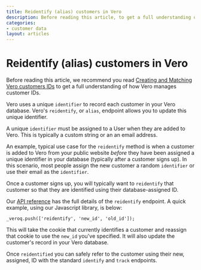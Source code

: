 ```yaml
---
title: Reidentify (alias) customers in Vero
description: Before reading this article, to get a full understanding of how Vero manages customer IDs we recommend you read about Creating and Matching Vero customers IDs.
categories:
- customer data
layout: articles
---
```


# Reidentify (alias) customers in Vero

Before reading this article, we recommend you read [Creating and Matching Vero customers IDs]({{site.data.links.creating_and_matching_user_ids}}) to get a full understanding of how Vero manages customer IDs.

Vero uses a unique `identifier` to record each customer in your Vero database. Vero's `reidentify`, or `alias`, endpoint allows you to update this unique identifier.

A unique `identifier` must be assigned to a User when they are added to Vero. This is typically a custom string or an an email address. 

An example, typical use case for the `reidentify` method is when a customer is added to Vero from your public website *before* they have been assigned a unique identifier in your database (typically after a customer signs up). In this scenario, most people assign the new customer a random `identifier` or use their email as the `identifier`. 

Once a customer signs up, you will typically want to `reidentify` that customer so that they are identified using their database-assigned ID. 

Our [API reference]({{site.data.links.vero_api}}) has the full details of the `reidentify` endpoint. A quick example, using our Javascript library, is below:

    _veroq.push(['reidentify', 'new_id', 'old_id']);

This will take the cookie that currently identifies a customer and reassign that cookie to use the `new_id` you've specified. It will also update the customer's record in your Vero database.

Once `reidentified` you can safely refer to the customer using their new, assigned, ID with the standard `identify` and `track` endpoints. 
